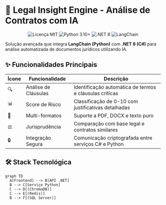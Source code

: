 # 🧠 Legal Insight Engine - Análise de Contratos com IA

<div align="center">
  <img src="https://img.shields.io/badge/Licença-MIT-blue" alt="Licença MIT">
  <img src="https://img.shields.io/badge/Python-3.10%2B-yellow" alt="Python 3.10+">
  <img src="https://img.shields.io/badge/.NET-8.0-purple" alt=".NET 8">
  <img src="https://img.shields.io/badge/LangChain-0.1%2B-orange" alt="LangChain">
</div>

Solução avançada que integra **LangChain (Python)** com **.NET 8 (C#)** para análise automatizada de documentos jurídicos utilizando IA.

## ✨ Funcionalidades Principais

| Ícone | Funcionalidade | Descrição |
|-------|---------------|-----------|
| 🔍 | Análise de Cláusulas | Identificação automática de termos e cláusulas críticas |
| 📊 | Score de Risco | Classificação de 0-10 com justificativas detalhadas |
| 📑 | Multi-formatos | Suporte a PDF, DOCX e texto puro |
| ⚖️ | Jurisprudência | Comparação com base legal e contratos similares |
| 🔒 | Integração Segura | Comunicação criptografada entre serviços C# e Python |

## 🛠 Stack Tecnológica

```mermaid
graph TD
  A[Frontend] --> B[API .NET]
  B --> C[Serviço Python]
  C --> D[(ChromaDB)]
  C --> E[(Redis)]
  B --> F[(SQL Server)]

